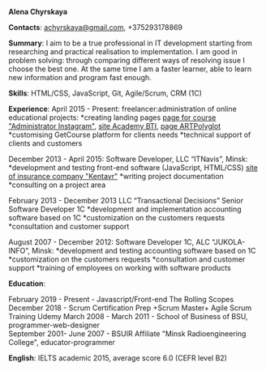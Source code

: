 **Alena Chyrskaya**

**Contacts**: achyrskaya@gmail.com, +375293178869

**Summary**: I aim to be a true professional in IT development starting from researching and practical realisation to implementation. I am good in problem solving: through comparing different ways of resolving issue I choose the best one. At the same time I am a faster learner, able to learn new information and program fast enough. 

**Skills**: HTML/CSS, JavaScript, Git, Agile/Scrum, CRM (1C)

**Experience**:
April 2015 - Present: freelancer:administration of online educational projects:
*creating landing pages [page for course "Administrator Instagram"](http://goloshchapova.getcourse.ru/instagram), [site Academy BTI](https://academia-bti.ru/), [page ARTPolyglot](https://artpolyglot.ru/)
*customising GetCourse platform for clients needs
*technical support of clients and customers 

December 2013 - April 2015: Software Developer, LLC “ITNavis”, Minsk:
*development and testing front-end software (JavaScript, HTML/CSS) [site of insurance company "Kentavr"](https://ken.by/)
*writing  project documentation
*consulting on a project area 

February 2013 - December 2013  LLC “Transactional Decisions” Senior Software Developer 1С
*development and implementation accounting software based on 1C
*customization on the customers requests
*consultation and customer support

August 2007 - December 2012: Software Developer 1C, ALC “JUKOLA-INFO”,  Minsk:
*development and testing accounting software based on 1C
*customization on the customers requests
*consultation and customer support
*training of employees on working with software products

**Education**:

February 2019 - Present - Javascript/Front-end The Rolling Scopes
December 2018 - Scrum Certification Prep +Scrum Master+ Agile Scrum Training Udemy
March 2008 - March 2011 - School of Business of BSU, programmer-web-designer  
September 2001- June 2007 - BSUIR Affiliate "Minsk Radioengineering College", educator-programmer

**English**: 
IELTS academic 2015, average score 6.0 (CEFR level B2)